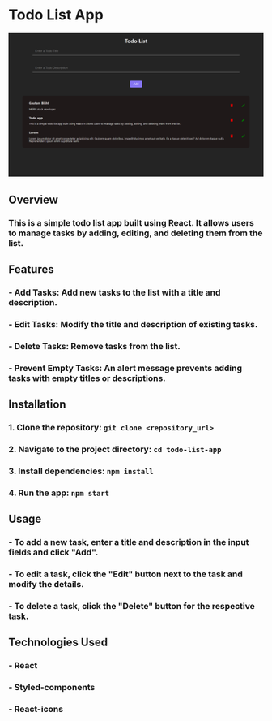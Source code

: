 # Todo List App

![Todo List App Screenshot](./src/assets/todo-img.png)

## Overview

### This is a simple todo list app built using React. It allows users to manage tasks by adding, editing, and deleting them from the list.

## Features

### - **Add Tasks:** Add new tasks to the list with a title and description.
### - **Edit Tasks:** Modify the title and description of existing tasks.
### - **Delete Tasks:** Remove tasks from the list.
### - **Prevent Empty Tasks:** An alert message prevents adding tasks with empty titles or descriptions.

## Installation

### 1. Clone the repository: `git clone <repository_url>`
### 2. Navigate to the project directory: `cd todo-list-app`
### 3. Install dependencies: `npm install`
### 4. Run the app: `npm start`

## Usage

### - To add a new task, enter a title and description in the input fields and click "Add".
### - To edit a task, click the "Edit" button next to the task and modify the details.
### - To delete a task, click the "Delete" button for the respective task.

## Technologies Used

### - React
### - Styled-components
### - React-icons




